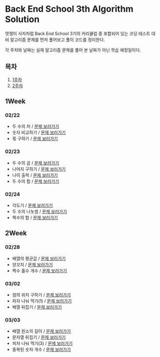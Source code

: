 # Back End School 3th Algorithm Solution

멋쟁이 사자처럼 Back End School 3기의 커리큘럼 중 포함되어 있는 코딩 테스트 대비 알고리즘 문제를 먼저 풀어보고 풀이 코드를 정리한다.

각 주차와 날짜는 실제 알고리즘 문제를 풀어 본 날짜가 아닌 학습 예정일이다. 

## 목차

1. [1주차](#1Week)
2. [2주차](#2Week)

## 1Week

### 02/22
 
- 두 수의 차 / [문제 보러가기](https://school.programmers.co.kr/learn/courses/30/lessons/120803?language=java)
- 숫자 비교하기 / [문제 보러가기](https://school.programmers.co.kr/learn/courses/30/lessons/120807)
- 몫 구하기 / [문제 보러가기](https://school.programmers.co.kr/learn/courses/30/lessons/120805)

### 02/23

- 두 수의 곱 / [문제 보러가기](https://school.programmers.co.kr/learn/courses/30/lessons/120804)
- 나머지 구하기 / [문제 보러가기](https://school.programmers.co.kr/learn/courses/30/lessons/120810)
- 나이 출력 / [문제 보러가기](https://school.programmers.co.kr/learn/courses/30/lessons/120820)
- 두 수의 합 / [문제 보러가기](https://school.programmers.co.kr/learn/courses/30/lessons/120802)

### 02/24

- 각도기 / [문제 보러가기](https://school.programmers.co.kr/learn/courses/30/lessons/120829)
- 두 수의 나눗셈 / [문제 보러가기](https://school.programmers.co.kr/learn/courses/30/lessons/120806)
- 짝수의 합 / [문제 보러가기](https://school.programmers.co.kr/learn/courses/30/lessons/120831)

## 2Week

### 02/28

- 배열의 평균값 / [문제 보러가기](https://school.programmers.co.kr/learn/courses/30/lessons/120817)
- 양꼬치 / [문제 보러가기](https://school.programmers.co.kr/learn/courses/30/lessons/120830)
- 짝수 홀수 개수 / [문제 보러가기](https://school.programmers.co.kr/learn/courses/30/lessons/120824)

### 03/02

- 점의 위치 구하기 / [문제 보러가기](https://school.programmers.co.kr/learn/courses/30/lessons/120841)
- 피자 나눠 먹기(1) / [문제 보러가기](https://school.programmers.co.kr/learn/courses/30/lessons/120814) 
- 배열 뒤집기 / [문제 보러가기](https://school.programmers.co.kr/learn/courses/30/lessons/120821)

### 03/03

- 배열 원소의 길이 / [문제 보러가기](https://school.programmers.co.kr/learn/courses/30/lessons/120854)
- 문자열 뒤집기 / [문제 보러가기](https://school.programmers.co.kr/learn/courses/30/lessons/120822)
- 피자 나눠 먹기(3) / [문제 보러가기](https://school.programmers.co.kr/learn/courses/30/lessons/120816)
- 중복된 숫자 개수 / [문제 보러가기](https://school.programmers.co.kr/learn/courses/30/lessons/120583)
